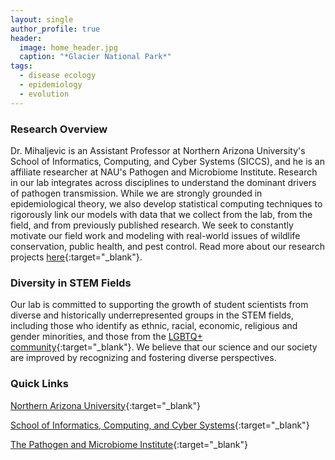 ```yaml
---
layout: single
author_profile: true
header:
  image: home_header.jpg
  caption: "*Glacier National Park*"
tags:
  - disease ecology
  - epidemiology
  - evolution
---
```



### Research Overview
Dr. Mihaljevic is an Assistant Professor at Northern Arizona University's School of Informatics, Computing, and Cyber Systems (SICCS), and he is an affiliate researcher at NAU's Pathogen and Microbiome Institute. Research in our lab integrates across disciplines to understand the dominant drivers of pathogen transmission. While we are strongly grounded in epidemiological theory, we also develop statistical computing techniques to rigorously link our models with data that we collect from the lab, from the field, and from previously published research. We seek to constantly motivate our field work and modeling with real-world issues of wildlife conservation, public health, and pest control. Read more about our research projects [here](/research/){:target="_blank"}.


### Diversity in STEM Fields
Our lab is committed to supporting the growth of student scientists from diverse and historically underrepresented groups in the STEM fields, including those who identify as ethnic, racial, economic, religious and gender minorities, and those from the [LGBTQ+ community](https://www.500queerscientists.com/){:target="_blank"}. We believe that our science and our society are improved by recognizing and fostering diverse perspectives.  


### Quick Links

[Northern Arizona University](http://nau.edu/){:target="_blank"}

[School of Informatics, Computing, and Cyber Systems](http://nau.edu/SICCS/){:target="_blank"} 

[The Pathogen and Microbiome Institute](https://nau.edu/pmi/){:target="_blank"}